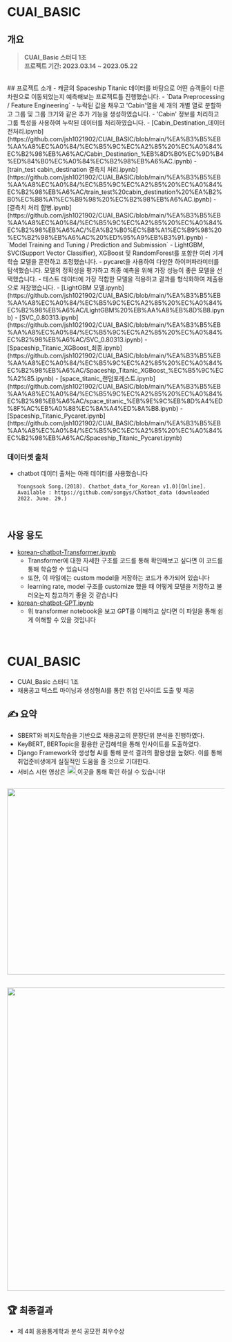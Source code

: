 # CUAI_BASIC

## 개요
> **CUAI_Basic 스터디 1조** <br/> 
> **프로젝트 기간: 2023.03.14 ~ 2023.05.22** <br/>
<br>
## 프로젝트 소개
- 캐글의 Spaceship Titanic 데이터를 바탕으로 어떤 승객들이 다른 차원으로 이동되었는지 예측해보는 프로젝트틀 진행했습니다.
- `Data Preprocessing / Feature Engineering`
  - 누락된 값을 채우고 'Cabin'열을 세 개의 개별 열로 분할하고 그룹 및 그룹 크기와 같은 추가 기능을 생성하였습니다.
  - 'Cabin' 정보를 처리하고 그룹 특성을 사용하여 누락된 데이터를 처리하였습니다.
  - [Cabin_Destination_데이터전처리.ipynb](https://github.com/jsh1021902/CUAI_BASIC/blob/main/%EA%B3%B5%EB%AA%A8%EC%A0%84/%EC%B5%9C%EC%A2%85%20%EC%A0%84%EC%B2%98%EB%A6%AC/Cabin_Destination_%EB%8D%B0%EC%9D%B4%ED%84%B0%EC%A0%84%EC%B2%98%EB%A6%AC.ipynb)
  - [train_test cabin_destination 결측치 처리.ipynb](https://github.com/jsh1021902/CUAI_BASIC/blob/main/%EA%B3%B5%EB%AA%A8%EC%A0%84/%EC%B5%9C%EC%A2%85%20%EC%A0%84%EC%B2%98%EB%A6%AC/train_test%20cabin_destination%20%EA%B2%B0%EC%B8%A1%EC%B9%98%20%EC%B2%98%EB%A6%AC.ipynb)
  - [결측치 처리 합병.ipynb](https://github.com/jsh1021902/CUAI_BASIC/blob/main/%EA%B3%B5%EB%AA%A8%EC%A0%84/%EC%B5%9C%EC%A2%85%20%EC%A0%84%EC%B2%98%EB%A6%AC/%EA%B2%B0%EC%B8%A1%EC%B9%98%20%EC%B2%98%EB%A6%AC%20%ED%95%A9%EB%B3%91.ipynb)
- `Model Training and Tuning / Prediction and Submission`
  - LightGBM, SVC(Support Vector Classifier), XGBoost 및 RandomForest를 포함한 여러 기계 학습 모델을 훈련하고 조정했습니다.
  - pycaret을 사용하여 다양한 하이퍼파라미터를 탐색했습니다. 모델의 정확성을 평가하고 최종 예측을 위해 가장 성능이 좋은 모델을 선택했습니다.
  - 테스트 데이터에 가장 적합한 모델을 적용하고 결과를 형식화하여 제출용으로 저장했습니다.
  - [LightGBM 모델.ipynb](https://github.com/jsh1021902/CUAI_BASIC/blob/main/%EA%B3%B5%EB%AA%A8%EC%A0%84/%EC%B5%9C%EC%A2%85%20%EC%A0%84%EC%B2%98%EB%A6%AC/LightGBM%20%EB%AA%A8%EB%8D%B8.ipynb)
  - [SVC_0.80313.ipynb](https://github.com/jsh1021902/CUAI_BASIC/blob/main/%EA%B3%B5%EB%AA%A8%EC%A0%84/%EC%B5%9C%EC%A2%85%20%EC%A0%84%EC%B2%98%EB%A6%AC/SVC_0.80313.ipynb)
  - [Spaceship_Titanic_XGBoost_최종.ipynb](https://github.com/jsh1021902/CUAI_BASIC/blob/main/%EA%B3%B5%EB%AA%A8%EC%A0%84/%EC%B5%9C%EC%A2%85%20%EC%A0%84%EC%B2%98%EB%A6%AC/Spaceship_Titanic_XGBoost_%EC%B5%9C%EC%A2%85.ipynb)
  - [space_titanic_랜덤포레스트.ipynb](https://github.com/jsh1021902/CUAI_BASIC/blob/main/%EA%B3%B5%EB%AA%A8%EC%A0%84/%EC%B5%9C%EC%A2%85%20%EC%A0%84%EC%B2%98%EB%A6%AC/space_titanic_%EB%9E%9C%EB%8D%A4%ED%8F%AC%EB%A0%88%EC%8A%A4%ED%8A%B8.ipynb)
  - [Spaceship_Titanic_Pycaret.ipynb](https://github.com/jsh1021902/CUAI_BASIC/blob/main/%EA%B3%B5%EB%AA%A8%EC%A0%84/%EC%B5%9C%EC%A2%85%20%EC%A0%84%EC%B2%98%EB%A6%AC/Spaceship_Titanic_Pycaret.ipynb)



### 데이터셋 출처
- chatbot 데이터 출처는 아래 데이터를 사용했습니다
  ```text
  Youngsook Song.(2018). Chatbot_data_for_Korean v1.0)[Online].
  Available : https://github.com/songys/Chatbot_data (downloaded 2022. June. 29.)
  ```
<br>

## 사용 용도
- [korean-chatbot-Transformer.ipynb](korean-chatbot-Transformer.ipynb)
  - Transformer에 대한 자세한 구조를 코드를 통해 확인해보고 싶다면 이 코드를 통해 학습할 수 있습니다
  - 또한, 이 파일에는 custom model을 저장하는 코드가 추가되어 있습니다
  - learning rate, model 구조를 customize 했을 때 어떻게 모델을 저장하고 불러오는지 참고하기 좋을 것 같습니다
- [korean-chatbot-GPT.ipynb](korean-chatbot-GPT.ipynb)
  - 위 transformer notebook을 보고 GPT를 이해하고 싶다면 이 파일을 통해 쉽게 이해할 수 있을 것입니다

<br>

# CUAI_BASIC
- CUAI_Basic 스터디 1조
- 채용공고 텍스트 마이닝과 생성형AI를 통한 취업 인사이트 도출 및 제공 

## ✍ 요약
- SBERT와 비지도학습을 기반으로 채용공고의 문장단위 분석을 진행하였다.
- KeyBERT, BERTopic을 활용한 군집해석을 통해 인사이트를 도출하였다.
- Django Framework와 생성형 AI를 통해 분석 결과의 활용성을 높혔다. 이를 통해 취업준비생에게 실질적인 도움을 줄 것으로 기대한다.
- 서비스 시현 영상은 <a href="https://youtu.be/UoOJSfqcg98?si=edA7vfTpR70IqVL4"> <img src="https://img.shields.io/badge/-video-8AC926?style=for-the-badge" height="20px" style="margin-bottom: -5px" /> </a>이곳을 통해 확인 하실 수 있습니다!

##
<img src="https://github.com/tgwon/Recruitment_Text_Mining/assets/102985590/0d82da35-9e6e-44b3-87ef-27937bcb28b8"  width="760" height="430">

##
<a href="https://youtu.be/UoOJSfqcg98?si=edA7vfTpR70IqVL4">
  <img src="https://github.com/tgwon/Recruitment_Text_Mining/assets/102985590/8f9e24ab-ebdb-41da-a64c-19e4f3c8153d"  width="830" height="700">
</a>

## 🏆 최종결과
- 제 4회 응용통계학과 분석 공모전 최우수상

